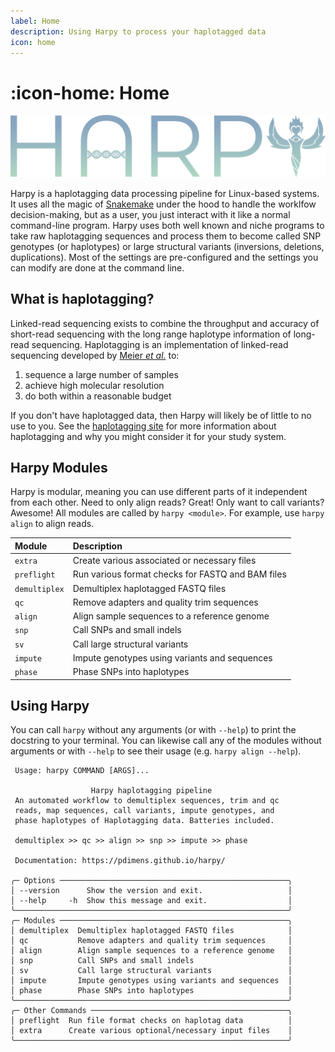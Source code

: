 ```yaml
---
label: Home
description: Using Harpy to process your haplotagged data
icon: home
---
```


# :icon-home: Home

![](static/logo.png)

Harpy is a haplotagging data processing pipeline for Linux-based systems. It uses all the 
magic of [Snakemake](https://snakemake.readthedocs.io/en/stable/) under the hood to handle 
the worklfow decision-making, but as a user, you just interact with it like a normal command-line 
program. Harpy uses both well known and niche programs to take raw haplotagging sequences and process
them to become called SNP genotypes (or haplotypes) or large structural variants (inversions, deletions, duplications).
Most of the settings are pre-configured and the settings you can modify are done at the command line. 

## What is haplotagging?
Linked-read sequencing exists to combine the throughput and accuracy of short-read
sequencing with the long range haplotype information of long-read sequencing.
Haplotagging is an implementation of linked-read sequencing developed by
[Meier _et al._](https://doi.org/10.1073/pnas.2015005118) to:

1. sequence a large number of samples
2. achieve high molecular resolution
3. do both within a reasonable budget

If you don't have haplotagged data, then Harpy will likely be of little to no use to you. See the [haplotagging site](https://www.fml.tuebingen.mpg.de/9418/haplotagging)
for more information about haplotagging and why you might consider it for your study system.


## Harpy Modules
Harpy is modular, meaning you can use different parts of it independent from each other. Need to only align reads?
Great! Only want to call variants? Awesome! All modules are called by `harpy <module>`. For example, use `harpy align` to align reads.

| Module        | Description                                   |
|:--------------|:----------------------------------------------|
| `extra`       | Create various associated or necessary files  |
| `preflight`   | Run various format checks for FASTQ and BAM files |
| `demultiplex` | Demultiplex haplotagged FASTQ files           |
| `qc`        | Remove adapters and quality trim sequences    |
| `align`       | Align sample sequences to a reference genome  |
| `snp`          | Call SNPs and small indels                   |
| `sv`          | Call large structural variants                |
| `impute`      | Impute genotypes using variants and sequences |
| `phase`       | Phase SNPs into haplotypes                    |


## Using Harpy
You can call `harpy` without any arguments (or with `--help`) to print the docstring to your terminal. You can likewise call any of the modules without arguments or with `--help` to see their usage  (e.g. `harpy align --help`).
``` harpy --help                                                      
 Usage: harpy COMMAND [ARGS]...                     
                                                              
                  Harpy haplotagging pipeline                  
 An automated workflow to demultiplex sequences, trim and qc   
 reads, map sequences, call variants, impute genotypes, and    
 phase haplotypes of Haplotagging data. Batteries included.    
                                                               
 demultiplex >> qc >> align >> snp >> impute >> phase          
                                                               
 Documentation: https://pdimens.github.io/harpy/               
                                                               
╭─ Options ───────────────────────────────────────────────────╮
│ --version      Show the version and exit.                   │
│ --help     -h  Show this message and exit.                  │
╰─────────────────────────────────────────────────────────────╯
╭─ Modules ───────────────────────────────────────────────────╮
│ demultiplex  Demultiplex haplotagged FASTQ files            │
│ qc           Remove adapters and quality trim sequences     │
│ align        Align sample sequences to a reference genome   │
│ snp          Call SNPs and small indels                     │
│ sv           Call large structural variants                 │
│ impute       Impute genotypes using variants and sequences  │
│ phase        Phase SNPs into haplotypes                     │
╰─────────────────────────────────────────────────────────────╯
╭─ Other Commands ────────────────────────────────────────────╮
│ preflight  Run file format checks on haplotag data          │
│ extra      Create various optional/necessary input files    │
╰─────────────────────────────────────────────────────────────╯
```
